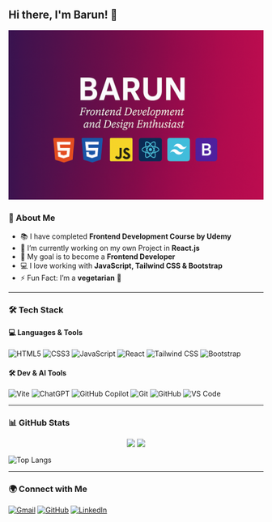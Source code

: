 ## Hi there, I'm Barun! 👋

![Banner](https://raw.githubusercontent.com/barundas97/barundas97/main/banner.png)

### 🚀 About Me
- 📚 I have completed **Frontend Development Course by Udemy**
- 🌱 I’m currently working on my own Project in **React.js**
- 🎯 My goal is to become a **Frontend Developer**
- 💻 I love working with **JavaScript, Tailwind CSS & Bootstrap**
- ⚡ Fun Fact: I’m a **vegetarian** 🥗

---

### 🛠️ Tech Stack

#### 💻 Languages & Tools
![HTML5](https://img.shields.io/badge/-HTML5-E34F26?style=flat-square&logo=html5&logoColor=white)
![CSS3](https://img.shields.io/badge/-CSS3-1572B6?style=flat-square&logo=css3)
![JavaScript](https://img.shields.io/badge/-JavaScript-F7DF1E?style=flat-square&logo=javascript&logoColor=black)
![React](https://img.shields.io/badge/-React-61DAFB?style=flat-square&logo=react&logoColor=black)
![Tailwind CSS](https://img.shields.io/badge/-TailwindCSS-38B2AC?style=flat-square&logo=tailwind-css)
![Bootstrap](https://img.shields.io/badge/-Bootstrap-7952B3?style=flat-square&logo=bootstrap)

#### 🛠 Dev & AI Tools
![Vite](https://img.shields.io/badge/-Vite-646CFF?style=flat-square&logo=vite&logoColor=white)
![ChatGPT](https://img.shields.io/badge/-ChatGPT-00A67E?style=flat-square&logo=openai&logoColor=white)
![GitHub Copilot](https://img.shields.io/badge/-GitHub_Copilot-181717?style=flat-square&logo=github&logoColor=white)
![Git](https://img.shields.io/badge/-Git-F05032?style=flat-square&logo=git&logoColor=white)
![GitHub](https://img.shields.io/badge/-GitHub-181717?style=flat-square&logo=github)
![VS Code](https://img.shields.io/badge/-VSCode-007ACC?style=flat-square&logo=visual-studio-code)

---

### 📊 GitHub Stats
<div align="center">
  <img src="https://github-readme-stats.vercel.app/api?username=barundas97&show_icons=true&theme=dark&cache_seconds=1800" width="400px"/>
  <img src="https://github-readme-streak-stats.herokuapp.com/?user=barundas97&theme=dark" width="400px"/>
</div>

![Top Langs](https://github-readme-stats.vercel.app/api/top-langs/?username=barundas97&layout=compact&theme=dark&cache_seconds=1800)

---

### 🌍 Connect with Me
[![Gmail](https://img.shields.io/badge/Gmail-D14836?style=for-the-badge&logo=gmail&logoColor=white)](mailto:barundas800@gmail.com)
[![GitHub](https://img.shields.io/badge/GitHub-100000?style=for-the-badge&logo=github)](https://github.com/barundas97)
[![LinkedIn](https://img.shields.io/badge/LinkedIn-0077B5?style=for-the-badge&logo=linkedin)](https://linkedin.com/in/barun-das-97bd)
